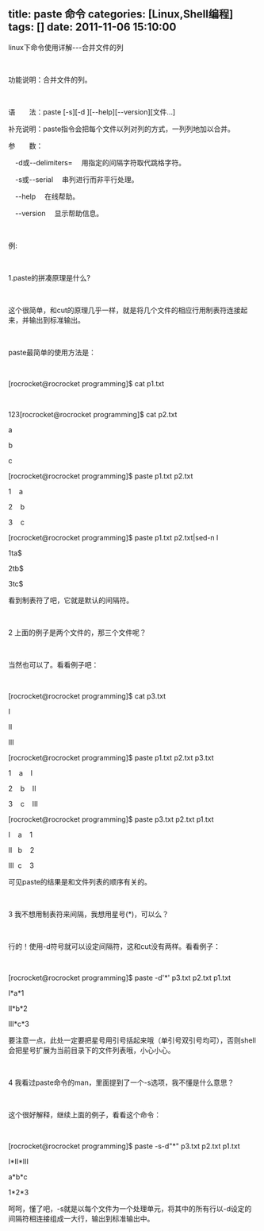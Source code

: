 title: paste 命令
categories: [Linux,Shell编程]
tags: []
date: 2011-11-06 15:10:00
---
<p></p><p></p><p>linux下命令使用详解---合并文件的列</p><p>&nbsp;</p><p>功能说明：合并文件的列。</p><p>&nbsp;</p><p>语　　法：paste [-s][-d ][--help][--version][文件...]</p><p>补充说明：paste指令会把每个文件以列对列的方式，一列列地加以合并。</p><p>参　　数：</p><p>　-d或--delimiters= 　用指定的间隔字符取代跳格字符。</p><p>　-s或--serial 　串列进行而非平行处理。</p><p>　--help 　在线帮助。</p><p>　--version 　显示帮助信息。</p><p>&nbsp;</p><p>例:</p><p>&nbsp;</p><p>1.paste的拼凑原理是什么?</p><p>&nbsp;</p><p>这个很简单，和cut的原理几乎一样，就是将几个文件的相应行用制表符连接起来，并输出到标准输出。</p><p>&nbsp;</p><p>paste最简单的使用方法是：</p><p>&nbsp;</p><p>[rocrocket@rocrocket programming]$ cat p1.txt</p><p>&nbsp;</p><p>123[rocrocket@rocrocket programming]$ cat p2.txt</p><p>a</p><p>b</p><p>c</p><p>[rocrocket@rocrocket programming]$ paste p1.txt p2.txt</p><p>1 &nbsp; &nbsp;a</p><p>2 &nbsp; &nbsp;b</p><p>3 &nbsp; &nbsp;c</p><p>[rocrocket@rocrocket programming]$ paste p1.txt p2.txt|sed-n l</p><p>1ta$</p><p>2tb$</p><p>3tc$</p><p>看到制表符了吧，它就是默认的间隔符。</p><p>&nbsp;</p><p>2 上面的例子是两个文件的，那三个文件呢？</p><p>&nbsp;</p><p>当然也可以了。看看例子吧：</p><p>&nbsp;</p><p>[rocrocket@rocrocket programming]$ cat p3.txt</p><p>I</p><p>II</p><p>III</p><p>[rocrocket@rocrocket programming]$ paste p1.txt p2.txt p3.txt</p><p>1 &nbsp; &nbsp;a &nbsp; &nbsp;I</p><p>2 &nbsp; &nbsp;b &nbsp; &nbsp;II</p><p>3 &nbsp; &nbsp;c &nbsp; &nbsp;III</p><p>[rocrocket@rocrocket programming]$ paste p3.txt p2.txt p1.txt</p><p>I &nbsp; &nbsp;a &nbsp; &nbsp;1</p><p>II &nbsp; b &nbsp; &nbsp;2</p><p>III &nbsp;c &nbsp; &nbsp;3</p><p>可见paste的结果是和文件列表的顺序有关的。</p><p>&nbsp;</p><p>3 我不想用制表符来间隔，我想用星号(*)，可以么？</p><p>&nbsp;</p><p>行的！使用-d符号就可以设定间隔符，这和cut没有两样。看看例子：</p><p>&nbsp;</p><p>[rocrocket@rocrocket programming]$ paste -d'*' p3.txt p2.txt p1.txt</p><p>I*a*1</p><p>II*b*2</p><p>III*c*3</p><p>要注意一点，此处一定要把星号用引号括起来哦（单引号双引号均可），否则shell会把星号扩展为当前目录下的文件列表哦，小心小心。</p><p>&nbsp;</p><p>4 我看过paste命令的man，里面提到了一个-s选项，我不懂是什么意思？</p><p>&nbsp;</p><p>这个很好解释，继续上面的例子，看看这个命令：</p><p>&nbsp;</p><p>[rocrocket@rocrocket programming]$ paste -s-d&quot;*&quot; p3.txt p2.txt p1.txt</p><p>I*II*III</p><p>a*b*c</p><p>1*2*3</p><p>呵呵，懂了吧，-s就是以每个文件为一个处理单元，将其中的所有行以-d设定的间隔符相连接组成一大行，输出到标准输出中。</p><p>&nbsp;</p><p></p><p></p>